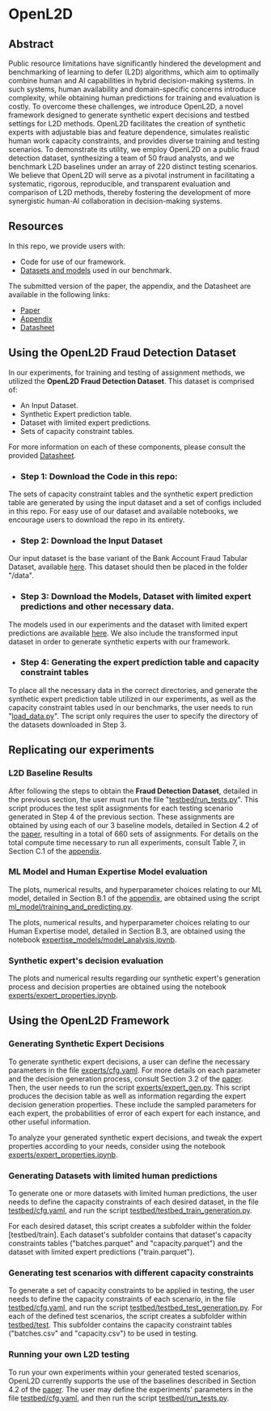 ﻿# **O**pen**L2D**

## Abstract

Public resource limitations have significantly hindered the development and benchmarking of learning to defer (L2D) algorithms, which aim to optimally combine human and AI capabilities in hybrid decision-making systems. In such systems, human availability and domain-specific concerns introduce complexity, while obtaining human predictions for training and evaluation is costly. To overcome these challenges, we introduce OpenL2D, a novel framework designed to generate synthetic expert decisions and testbed settings for L2D methods. OpenL2D facilitates the creation of synthetic experts with adjustable bias and feature dependence, simulates realistic human work capacity constraints, and provides diverse training and testing scenarios. To demonstrate its utility, we employ OpenL2D on a public fraud detection dataset, synthesizing a team of 50 fraud analysts, and we benchmark L2D baselines under an array of 220 distinct testing scenarios. We believe that OpenL2D will serve as a pivotal instrument in facilitating a systematic, rigorous, reproducible, and transparent evaluation and comparison of L2D methods, thereby fostering the development of more synergistic human-AI collaboration in decision-making systems.

## Resources
In this repo, we provide users with:

* Code for use of our framework.
* [Datasets and models](https://drive.google.com/drive/folders/1nAUlxdOmwC6ZNtch3rxwKwNUVrYNmxkV) used in our benchmark.

The submitted version of the paper, the appendix, and the Datasheet are available in the following links:

* [Paper](documents/paper.pdf)
* [Appendix](documents/appendix.pdf)
* [Datasheet](documents/datasheet.pdf)

## Using the OpenL2D Fraud Detection Dataset

In our experiments, for training and testing of assignment methods, we utilized the **OpenL2D Fraud Detection Dataset**. This dataset is comprised of:

* An Input Dataset.
* Synthetic Expert prediction table.
* Dataset with limited expert predictions.
* Sets of capacity constraint tables.

For more information on each of these components, please consult the provided [Datasheet](documents/datasheet.pdf).

* ### Step 1: Download the Code in this repo:
The sets of capacity constraint tables and the synthetic expert prediction table are generated by using the input dataset and a set of configs included in this repo. For easy use of our dataset and available notebooks, we encourage users to download the repo in its entirety.

* ### Step 2: Download the Input Dataset
Our input dataset is the base variant of the Bank Account Fraud Tabular Dataset, available [here](https://www.kaggle.com/datasets/sgpjesus/bank-account-fraud-dataset-neurips-2022?resource=download&select=Base.csv). This dataset should then be placed in the folder "/data".

* ### Step 3: Download the Models, Dataset with limited expert predictions and other necessary data.
The models used in our experiments and the dataset with limited expert predictions are available [here](https://drive.google.com/drive/folders/1nAUlxdOmwC6ZNtch3rxwKwNUVrYNmxkV). We also include the transformed input dataset in order to generate synthetic experts with our framework. 

* ### Step 4: Generating the expert prediction table and capacity constraint tables

To place all the necessary data in the correct directories, and generate the synthetic expert prediction table utilized in our experiments, as well as the capacity constraint tables used in our benchmarks, the user needs to run "[load\_data.py](load_data.py)". The script only requires the user to specify the directory of the datasets downloaded in Step 3.

## Replicating our experiments

### L2D Baseline Results
After following the steps to obtain the **Fraud Detection Dataset**, detailed in the previous section, the user must run the file "[testbed/run_tests.py](testbed/run_tests.py)". This script produces the test split assignments for each testing scenario generated in Step 4 of the previous section. These assignments are obtained by using each of our 3 baseline models, detailed in Section 4.2 of the [paper](sadfa),  resulting in a total of 660 sets of assignments. For details on the total compute time necessary to run all experiments, consult Table 7, in Section C.1 of the [appendix](sdfa). 

### ML Model and Human Expertise Model evaluation

The plots, numerical results, and hyperparameter choices relating to our ML model, detailed in Section B.1 of the [appendix](sdfa), are obtained using the script [ml_model/training_and_predicting.py](asdf). 

The plots, numerical results, and hyperparameter choices relating to our Human Expertise model, detailed in Section B.3, are obtained using the notebook [expertise_models/model_analysis.ipynb](asdf). 

### Synthetic expert's decision evaluation

The plots and numerical results regarding our synthetic expert's generation process and decision properties are obtained using the notebook [experts/expert_properties.ipynb](asdf). 

## Using the OpenL2D Framework

### Generating Synthetic Expert Decisions
To generate synthetic expert decisions, a user can define the necessary parameters in the file [experts/cfg.yaml](experts/config.yaml). For more details on each parameter and the decision generation process, consult Section 3.2 of the [paper](sadfa). Then, the user needs to run the script [experts/expert_gen.py](..). This script produces the decision table as well as information regarding the expert decision generation properties. These include the sampled parameters for each expert, the probabilities of error of each expert for each instance, and other useful information. 

To analyze your generated synthetic expert decisions, and tweak the expert properties according to your needs, consider using the notebook [experts/expert_properties.ipynb](xcv).

### Generating Datasets with limited human predictions

To generate one or more datasets with limited human predictions, the user needs to define the capacity constraints of each desired dataset, in the file [testbed/cfg.yaml](sdf), and run the script [testbed/testbed_train_generation.py](asdf). 

For each desired dataset, this script creates a subfolder within the folder [testbed/train]. Each dataset's subfolder contains that dataset's capacity constraints tables ("batches.parquet" and "capacity.parquet") and the dataset with limited expert predictions ("train.parquet").

### Generating test scenarios with different capacity constraints

To generate a set of capacity constraints to be applied in testing, the user needs to define the capacity constraints of each scenario, in the file [testbed/cfg.yaml](sdf), and run the script [testbed/testbed_test_generation.py](asdf). For each of the defined test scenarios, the script creates a subfolder within [testbed/test](adf). This subfolder contains the capacity constraint tables ("batches.csv" and "capacity.csv") to be used in testing.

### Running your own L2D testing

To run your own experiments within your generated tested scenarios, OpenL2D currently supports the use of the baselines described in Section 4.2 of the [paper](asdf). The user may define the experiments' parameters in the file [testbed/cfg.yaml](sdf), and then run the script [testbed/run\_tests.py](asdf).




